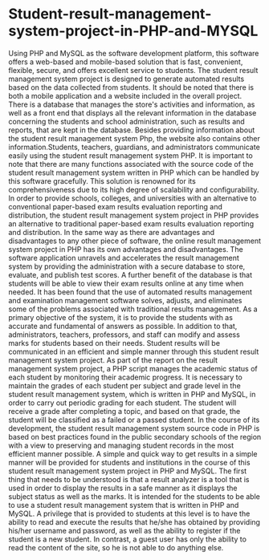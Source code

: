 # Student-result-management-system-project-in-PHP-and-MYSQL
Using PHP and MySQL as the software development platform, this software offers a web-based and mobile-based solution that is fast, convenient, flexible, secure, and offers excellent service to students. The student result management system project is designed to generate automated results based on the data collected from students. It should be noted that there is both a mobile application and a website included in the overall project. There is a database that manages the store's activities and information, as well as a front end that displays all the relevant information in the database concerning the students and school administration, such as results and reports, that are kept in the database. Besides providing information about the student result management system Php, the website also contains other information.Students, teachers, guardians, and administrators communicate easily using the student result management system PHP. It is important to note that there are many functions associated with the source code of the student result management system written in PHP which can be handled by this software gracefully. This solution is renowned for its comprehensiveness due to its high degree of scalability and configurability. In order to provide schools, colleges, and universities with an alternative to conventional paper-based exam results evaluation reporting and distribution, the student result management system project in PHP provides an alternative to traditional paper-based exam results evaluation reporting and distribution. In the same way as there are advantages and disadvantages to any other piece of software, the online result management system project in PHP has its own advantages and disadvantages. The software application unravels and accelerates the result management system by providing the administration with a secure database to store, evaluate, and publish test scores. A further benefit of the database is that students will be able to view their exam results online at any time when needed. It has been found that the use of automated results management and examination management software solves, adjusts, and eliminates some of the problems associated with traditional results management. As a primary objective of the system, it is to provide the students with as accurate and fundamental of answers as possible. In addition to that, administrators, teachers, professors, and staff can modify and assess marks for students based on their needs. Student results will be communicated in an efficient and simple manner through this student result management system project. As part of the report on the result management system project, a PHP script manages the academic status of each student by monitoring their academic progress. It is necessary to maintain the grades of each student per subject and grade level in the student result management system, which is written in PHP and MySQL, in order to carry out periodic grading for each student. The student will receive a grade after completing a topic, and based on that grade, the student will be classified as a failed or a passed student. In the course of its development, the student result management system source code in PHP is based on best practices found in the public secondary schools of the region with a view to preserving and managing student records in the most efficient manner possible. A simple and quick way to get results in a simple manner will be provided for students and institutions in the course of this student result management system project in PHP and MySQL. The first thing that needs to be understood is that a result analyzer is a tool that is used in order to display the results in a safe manner as it displays the subject status as well as the marks. It is intended for the students to be able to use a student result management system that is written in PHP and MySQL. A privilege that is provided to students at this level is to have the ability to read and execute the results that he/she has obtained by providing his/her username and password, as well as the ability to register if the student is a new student. In contrast, a guest user has only the ability to read the content of the site, so he is not able to do anything else.
